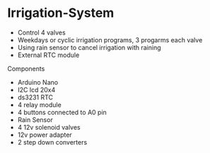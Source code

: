# Irrigation-System

- Control 4 valves
- Weekdays or cyclic irrigation programs, 3 progarms each valve
- Using rain sensor to cancel irrigation with raining
- External RTC module


Components

- Arduino Nano
- I2C lcd 20x4
- ds3231 RTC
- 4 relay module
- 4 buttons connected to A0 pin
- Rain Sensor
- 4 12v solenoid valves
- 12v power adapter
- 2 step down converters

